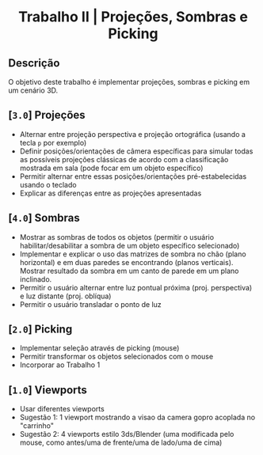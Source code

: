 # <p style="text-align:center"> Trabalho II | Projeções, Sombras e Picking </p>

## Descrição

O objetivo deste trabalho é implementar projeções, sombras e picking em um cenário 3D.

## [`3.0`] Projeções

- Alternar entre projeção perspectiva e projeção ortográfica (usando a tecla `p` por exemplo)
- Definir posições/orientações de câmera específicas para simular todas as possíveis projeções clássicas de acordo com a classificação mostrada em sala (pode focar em um objeto específico)
- Permitir alternar entre essas posições/orientações pré-estabelecidas usando o teclado
- Explicar as diferenças entre as projeções apresentadas

## [`4.0`] Sombras

- Mostrar as sombras de todos os objetos (permitir o usuário habilitar/desabilitar a sombra de um objeto específico selecionado)
- Implementar e explicar o uso das matrizes de sombra no chão (plano horizontal) e em duas paredes se encontrando (planos verticais). Mostrar resultado da sombra em um canto de parede em um plano inclinado.
- Permitir o usuário alternar entre luz pontual próxima (proj. perspectiva) e luz distante (proj. oblíqua)
- Permitir o usuário transladar o ponto de luz

## [`2.0`] Picking

- Implementar seleção através de picking (mouse)
- Permitir transformar os objetos selecionados com o mouse
- Incorporar ao Trabalho 1

## [`1.0`] Viewports

- Usar diferentes viewports
- Sugestão 1: 1 viewport mostrando a visao da camera gopro acoplada no "carrinho"
- Sugestão 2: 4 viewports estilo 3ds/Blender (uma modificada pelo mouse, como antes/uma de frente/uma de lado/uma de cima)
